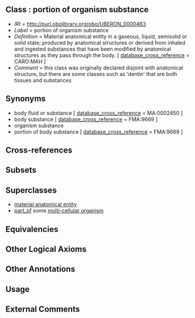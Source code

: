 
## Class : portion of organism substance

 * *IRI* = http://purl.obolibrary.org/obo/UBERON_0000463
 * *Label* = portion of organism substance
 * *Definition* = Material anatomical entity in a gaseous, liquid, semisolid or solid state; produced by anatomical structures or derived from inhaled and ingested substances that have been modified by anatomical structures as they pass through the body. [ [database_cross_reference](../../ef/oboInOwl#hasDbXref.md) = CARO:MAH ]
 * *Comment* = this class was originally declared disjoint with anatomical structure, but there are some classes such as 'dentin' that are both tissues and substances

## Synonyms

 * body fluid or substance [ [database_cross_reference](../../ef/oboInOwl#hasDbXref.md) = MA:0002450 ]
 * body substance [ [database_cross_reference](../../ef/oboInOwl#hasDbXref.md) = FMA:9669 ]
 * organism substance
 * portion of body substance [ [database_cross_reference](../../ef/oboInOwl#hasDbXref.md) = FMA:9669 ]

## Cross-references


## Subsets


## Superclasses

 * [material anatomical entity](../../UBERON/65/UBERON_0000465.md)
 * [part_of](../../BFO/50/BFO_0000050.md) some [multi-cellular organism](../../UBERON/68/UBERON_0000468.md)

## Equivalencies


## Other Logical Axioms


## Other Annotations


## Usage


## External Comments

